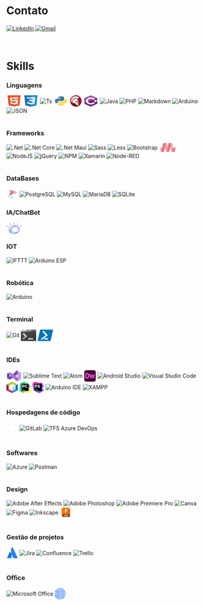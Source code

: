 # Contato

<div style="display: inline_block;">
    <a href="https://www.linkedin.com/in/rafael-chaves-ds/">
        <img align="center" alt="LinkedIn" height="30" width="40" src="https://cdn.jsdelivr.net/gh/devicons/devicon/icons/linkedin/linkedin-original.svg">
    </a>
    <a href="mailto:rafaelchaveslv@gmail.com">
        <img align="center" alt="Gmail" height="30" width="40" src="https://www.logo.wine/a/logo/Gmail/Gmail-Logo.wine.svg">
    </a>
</div>
<br><br>

# Skills
### Linguagens
<div style="display: inline_block;">
    <img align="center" alt="HTML" height="30" width="40" src="https://raw.githubusercontent.com/devicons/devicon/master/icons/html5/html5-original.svg">
    <img align="center" alt="CSS" height="30" width="40" src="https://raw.githubusercontent.com/devicons/devicon/master/icons/css3/css3-original.svg">
    <img align="center" alt="Ts" height="30" width="40" src="https://cdn.jsdelivr.net/gh/devicons/devicon/icons/typescript/typescript-plain.svg">
    <img align="center" alt="Python" height="30" width="40" src="https://raw.githubusercontent.com/devicons/devicon/master/icons/python/python-original.svg">
    <img align="center" alt="Delphi" height="30" width="30" src="icons/Delphi.svg">
    <img align="center" alt="Csharp" height="30" width="40" src="https://raw.githubusercontent.com/devicons/devicon/master/icons/csharp/csharp-original.svg">
    <img align="center" alt="Java" height="30" width="40" src="https://cdn.jsdelivr.net/gh/devicons/devicon/icons/java/java-original.svg">
    <img align="center" alt="PHP" height="30" width="40" src="https://cdn.jsdelivr.net/gh/devicons/devicon/icons/php/php-plain.svg">
    <img align="center" alt="Markdown" height="30" width="40" src="https://cdn.worldvectorlogo.com/logos/markdown.svg">
    <img align="center" alt="Arduino" height="30" width="40" src="https://cdn.jsdelivr.net/gh/devicons/devicon/icons/arduino/arduino-original.svg">
    <img align="center" alt="JSON" height="30" width="30" src="https://cdn.worldvectorlogo.com/logos/json.svg">
</div><br>

### Frameworks
<div style="display: inline_block;">
    <img align="center" alt=".Net" height="30" width="40" src="https://cdn.jsdelivr.net/gh/devicons/devicon/icons/dot-net/dot-net-plain.svg">
    <img align="center" alt=".Net Core" height="30" width="40" src="https://cdn.jsdelivr.net/gh/devicons/devicon/icons/dotnetcore/dotnetcore-original.svg">
    <img align="center" alt=".Net Maui" height="30" width="40" src="https://raw.githubusercontent.com/MahmudX/awesome-maui/main/dotnet_bot.svg">
    <img align="center" alt="Sass" height="30" width="40" src="https://cdn.jsdelivr.net/gh/devicons/devicon/icons/sass/sass-original.svg">
    <img align="center" alt="Less" height="30" width="40" src="https://cdn.jsdelivr.net/gh/devicons/devicon/icons/less/less-plain-wordmark.svg">
    <img align="center" alt="Bootstrap" height="30" width="40" src="https://cdn.jsdelivr.net/gh/devicons/devicon/icons/bootstrap/bootstrap-original.svg">
    <img align="center" alt="Materialize" height="23" width="45" src="icons/Materialize.svg">
    <img align="center" alt="NodeJS" height="30" width="40" src="https://cdn.jsdelivr.net/gh/devicons/devicon/icons/nodejs/nodejs-original-wordmark.svg">
    <img align="center" alt="jQuery" height="30" width="40" src="https://cdn.jsdelivr.net/gh/devicons/devicon/icons/jquery/jquery-original.svg">
    <img align="center" alt="NPM" height="30" width="40" src="https://cdn.jsdelivr.net/gh/devicons/devicon/icons/npm/npm-original-wordmark.svg">
    <img align="center" alt="Xamarin" height="30" width="40" src="https://cdn.jsdelivr.net/gh/devicons/devicon/icons/xamarin/xamarin-original.svg">
    <img align="center" alt="Node-RED" height="25" width="40" src="https://cdn.worldvectorlogo.com/logos/node-red-2.svg">
<div><br>

### DataBases
<div style="display: inline-block;">
    <img align="center" alt="Microsoft SQL Server" height="30" width="30" src="icons/SqlServe.svg">
    <img align="center" alt="PostgreSQL" height="30" width="40" src="https://cdn.jsdelivr.net/gh/devicons/devicon/icons/postgresql/postgresql-original.svg">
    <img align="center" alt="MySQL" height="30" width="40" src="https://cdn.jsdelivr.net/gh/devicons/devicon/icons/mysql/mysql-original.svg">
    <img align="center" alt="MariaDB" height="30" width="40" src="https://cdn.worldvectorlogo.com/logos/mariadb.svg">
    <img align="center" alt="SQLite" height="30" width="40" src="https://cdn.jsdelivr.net/gh/devicons/devicon/icons/sqlite/sqlite-original.svg">
</div><br>
    
### IA/ChatBot
<div style="display: inline-block;">
    <img align="center" alt="IBM Watson Assistant" height="30" width="40" src="icons/IbmWatson.svg">
</div><br>

### IOT
<div style="display: inline_block;">
    <img align="center" alt="IFTTT" height="30" width="40" src="https://www.logo.wine/a/logo/IFTTT/IFTTT-Logo.wine.svg">
    <img align="center" alt="Arduino ESP" height="30" width="40" src="https://cdn.worldvectorlogo.com/logos/espressif-systems.svg">
</div><br>

### Robótica
<div style="display: inline_block;">
    <img align="center" alt="Arduino" height="30" width="40" src="https://cdn.jsdelivr.net/gh/devicons/devicon/icons/arduino/arduino-original.svg">
</div><br>

### Terminal
<div style="display: inline_block;">
    <img align="center" alt="Git" height="30" width="40" src="https://cdn.jsdelivr.net/gh/devicons/devicon/icons/git/git-original.svg">
    <img align="center" alt="Windows Terminal" height="30" width="40" src="icons/WindowsTerminal.svg">
    <img align="center" alt="PowerShell" height="30" width="40" src="icons/PowerShell.svg">
</div><br>

### IDEs
<div style="display: inline_block;">
    <img align="center" alt="Visual Studio" height="30" width="40" src="icons/VS.svg">
    <img align="center" alt="Sublime Text" height="30" width="40" src="https://cdn.worldvectorlogo.com/logos/sublime-text.svg">
    <img align="center" alt="Atom" height="30" width="40" src="https://cdn.jsdelivr.net/gh/devicons/devicon/icons/atom/atom-original.svg">
    <img align="center" alt="Adobe Dreamweaver" height="30" width="30" src="icons/Dreamweaver.svg">
    <img align="center" alt="Android Studio" height="30" width="40" src="https://cdn.jsdelivr.net/gh/devicons/devicon/icons/androidstudio/androidstudio-original.svg">
    <img align="center" alt="Visual Studio Code" height="30" width="40" src="https://cdn.jsdelivr.net/gh/devicons/devicon/icons/vscode/vscode-original.svg">
    <img align="center" alt="NetBeans IDE" height="30" width="30" src="icons/NeatBeansIde.svg">
    <img align="center" alt="PyCharm" height="30" width="30" src="icons/PyCharm.svg">
    <img align="center" alt="PhpStorm" height="30" width="30" src="icons/PhpStorm.svg">
    <img align="center" alt="Arduino IDE" height="30" width="40" src="https://cdn.jsdelivr.net/gh/devicons/devicon/icons/arduino/arduino-original.svg">
    <img align="center" alt="XAMPP" height="30" width="40" src="https://cdn.worldvectorlogo.com/logos/xampp.svg">
</div><br>

### Hospedagens de código
<div style="display: inline_block;">
    <img align="center" alt="Github" height="30" width="30" src="icons/GitHub.svg">
    <img align="center" alt="GitLab" height="30" width="40" src="https://cdn.jsdelivr.net/gh/devicons/devicon/icons/gitlab/gitlab-original.svg">
    <img align="center" alt="TFS Azure DevOps" height="30" width="40" src="https://zeevector.com/wp-content/uploads/Azure-Devops-Logo@zeevector.com_.svg">
</div><br>

### Softwares
<div style="display: inline_block;">
    <img align="center" alt="Azure" height="30" width="40" src="https://cdn.jsdelivr.net/gh/devicons/devicon/icons/azure/azure-original.svg">
    <img align="center" alt="Postman" height="30" width="40" src="https://www.svgrepo.com/download/354202/postman-icon.svg">
</div> <br>

### Design
<div style="display: inline_block;">
    <img align="center" alt="Adobe After Effects" height="30" width="40" src="https://cdn.worldvectorlogo.com/logos/after-effects-1.svg">
    <img align="center" alt="Adobe Photoshop" height="30" width="40" src="https://cdn.worldvectorlogo.com/logos/adobe-photoshop-2.svg">
    <img align="center" alt="Adobe Premiere Pro" height="30" width="40" src="https://cdn.worldvectorlogo.com/logos/premiere-pro-cc.svg">
    <img align="center" alt="Canva" height="30" width="40" src="https://cdn.jsdelivr.net/gh/devicons/devicon/icons/canva/canva-original.svg">
    <img align="center" alt="Figma" height="30" width="40" src="https://cdn.jsdelivr.net/gh/devicons/devicon/icons/figma/figma-original.svg">
    <img align="center" alt="Inkscape" height="30" width="40" src="https://cdn.jsdelivr.net/gh/devicons/devicon/icons/inkscape/inkscape-original.svg">
    <img align="center" alt="Fusion 360" height="30" width="30" src="icons/Fusion360.svg">
</div><br>

### Gestão de projetos
<div style="display: inline_block;">
    <img align="center" alt="Atlassian" height="30" width="30" src="icons/Atlassian.svg">
    <img align="center" alt="Jira" height="30" width="40" src="https://cdn.jsdelivr.net/gh/devicons/devicon/icons/jira/jira-original.svg">
    <img align="center" alt="Confluence" height="30" width="40" src="https://cdn.jsdelivr.net/gh/devicons/devicon/icons/confluence/confluence-original.svg">
    <img align="center" alt="Trello" height="30" width="40" src="https://cdn.jsdelivr.net/gh/devicons/devicon/icons/trello/trello-plain.svg">
</div><br>

### Office
<div style="display: inline_block;">
    <img align="center" alt="Microsoft Office" height="30" width="40" src="https://cdn.worldvectorlogo.com/logos/Microsoft-365.svg">
    <img align="center" alt="Prezi" height="30" width="30" src="icons/Prezi.svg">
</div>